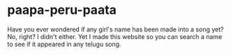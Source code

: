 # paapa-peru-paata
Have you ever wondered if any girl's name has been made into a song yet? No, right? I didn't either. Yet I made this website so you can search a name to see if it appeared in any telugu song.
